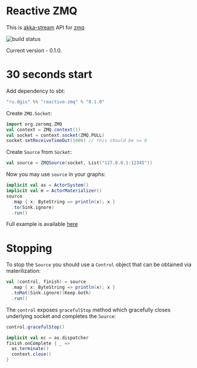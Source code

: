 # Reactive ZMQ

This is [akka-stream](http://doc.akka.io/docs/akka/current/scala/stream/index.html) API for [zmq](http://zeromq.org)

![build status](https://api.travis-ci.com/2gis/reactive-zmq.svg?token=9x6XdQxD6LsyqgiNyJhx&branch=master)

Current version - 0.1.0.

# 30 seconds start

Add dependency to sbt:

```scala
"ru.dgis" %% "reactive-zmq" % "0.1.0"
```

Create `ZMQ.Socket`:

```scala
import org.zeromq.ZMQ
val context = ZMQ.context(1)
val socket = context.socket(ZMQ.PULL)
socket.setReceiveTimeOut(1000) // this should be >= 0
```

Create `Source` from `Socket`:

```scala
val source = ZMQSource(socket, List("127.0.0.1:12345"))
```

Now you may use `source` in your graphs:

```scala
implicit val as = ActorSystem()
implicit val m = ActorMaterializer()
source
  .map { x: ByteString => println(x); x }
  .to(Sink.ignore)
  .run()
```

Full example is available [here](https://github.com/2gis/reactive-zmq/tree/master/src/test/scala/ru/dgis/reactivezmq/Examples.scala)

# Stopping

To stop the `Source` you should use a `Control` object that can be obtained via materilization:

```scala
val (control, finish) = source
  .map { x: ByteString => println(x); x }
  .toMat(Sink.ignore)(Keep.both)
  .run()
```

The `control` exposes `gracefulStop` method which gracefully closes underlying socket and completes the `Source`:

```scala
control.gracefulStop()

implicit val ec = as.dispatcher
finish.onComplete { _ =>
  as.terminate()
  context.close()
}
```
